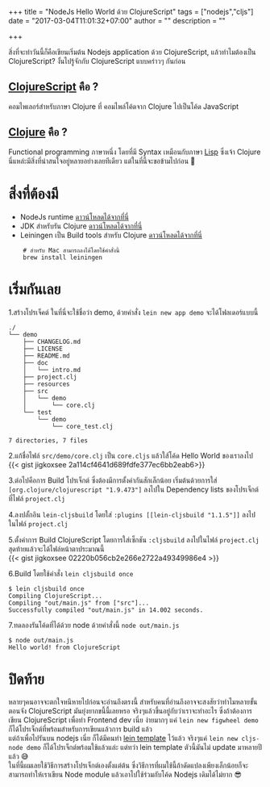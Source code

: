 +++
title = "NodeJs Hello World ด้วย ClojureScript"
tags = ["nodejs","cljs"]
date = "2017-03-04T11:01:32+07:00"
author = ""
description = ""

+++

สิ่งที่จะทำวันนี้ก็คือเขียนเริ่มต้น Nodejs application ด้วย ClojureScript, แล้วทำไมต้องเป็น ClojureScript? งั้นไปรู้จักกับ ClojureScript แบบคร่าวๆ กันก่อน  

## [ClojureScript](https://clojurescript.org/) คือ ?
คอมไพเลอร์สำหรับภาษา Clojure ที่ คอมไพล์โค้ดจาก Clojure ไปเป็นโค้ด JavaScript  

## [Clojure](https://en.wikipedia.org/wiki/Clojure) คือ ?
Functional programming ภาษาหนึ่ง โดยที่มี Syntax เหมือนกับภาษา [Lisp](https://en.wikipedia.org/wiki/Lisp_(programming_language)) ซึ่งเจ้า Clojure นี่แหล่ะมีสิ่งที่น่าสนใจอยู่หลายอย่างเลยทีเดียว แต่ในที่นี้จะขอข้ามไปก่อน 🤣  


# สิ่งที่ต้องมี
 - NodeJs runtime [ดาวน์โหลดได้จากที่นี่](https://nodejs.org/en/download/)
 - JDK สำหรับรัน Clojure [ดาวน์โหลดได้จากที่นี่](http://www.oracle.com/technetwork/java/javase/downloads/index.html)  
 - Leiningen เป็น Build tools สำหรับ Clojure [ดาวน์โหลดได้จากที่นี่](https://leiningen.org/)  

```
    # สำหรับ Mac สามารถลงได้โดยใช้คำสั่งนี้
    brew install leiningen
```

# เริ่มกันเลย
1.สร้างโปรเจ็คต์ ในที่นี่จะใช้ชื่อว่า demo, ด้วยคำสั่ง `lein new app demo`  จะได้โฟลเดอร์แบบนี้  

```
./
└── demo
    ├── CHANGELOG.md
    ├── LICENSE
    ├── README.md
    ├── doc
    │   └── intro.md
    ├── project.clj
    ├── resources
    ├── src
    │   └── demo
    │       └── core.clj
    └── test
        └── demo
            └── core_test.clj

7 directories, 7 files
```

2.แก้ชื่อไฟล์ `src/demo/core.clj` เป็น `core.cljs` แล้วใส้โค้ด Hello World ของเราลงไป
{{< gist jigkoxsee 2a114cf4641d689fdfe377ec6bb2eab6>}}

3.ต่อไปคือการ Build โปรเจ็กต์ ซึ่งต้องมีการตั้งค่ากันสักเล็กน้อย เริ่มต้นด้วยการใส่ `[org.clojure/clojurescript "1.9.473"]` ลงไปใน Dependency lists ของโปรเจ็กต์ที่ไฟล์ `project.clj`  

4.ลงปลั้กอิน `lein-cljsbuild` โดยใส่ `:plugins [[lein-cljsbuild "1.1.5"]]` ลงไปในไฟล์ `project.clj`  

5.ตั้งค่าการ Build ClojureScript โดยการใส่เซ็กชัน `:cljsbuild` ลงไปในไฟล์ `project.clj`  
สุดท้ายแล้วจะได้ไฟล์หน้าตาประมาณนี้  
{{< gist jigkoxsee 02220b056cb2e266e2722a49349986e4 >}}

6.Build โดยใช้คำสั่ง `lein cljsbuild once`
```
$ lein cljsbuild once
Compiling ClojureScript...
Compiling "out/main.js" from ["src"]...
Successfully compiled "out/main.js" in 14.002 seconds.
```

7.ทดลองรันโค้ดที่ได้ด้วย node ด้วยคำสั่งนี้ `node out/main.js`
```
$ node out/main.js
Hello world! from ClojureScript
```

# ปิดท้าย
หลายๆคนอาจจะตกใจหนีหายไปก่อนจะอ่านถึงตรงนี้ สำหรับคนที่อ่านถึงอาจจะสงสัยว่าทำไมหลายขั้นตอนจัง ClojureScript มันยุ่งยากขนึ้นี้เลยหรอ จริงๆแล้วขึ้นอยู๋กับว่าเราจะทำอะไร ซึ่งถ้าต้องการเขียน ClojureScript เพื่อทำ Frontend dev เนี่ย ง่ายมากๆ แค่ `lein new figwheel demo` ก็ได้โปรเจ็กต์ที่พร้อมสำหรับการเขียนแล้วการ build แล้ว  
แต่ถ้าเพื่อไปรันบน nodejs เนี่ย ก็ได้มีคนทำ [lein template](https://github.com/honza/cljs-node) ไว้แล้ว จริงๆแค่ `lein new cljs-node demo` ก็ได้โปรเจ็กต์พร้อมใช้แล้วแล่ะ แต่ทว่า lein template ตัวนี้มันไม่ update มาหลายปีแล้ว 😅  
ในที่นี้ผมเลยใช้วิธีการสร้างโปรเจ็กต์เองตั้งแต่ต้น ซึ่งวิธีการที่ผมใช้นี้ถ้าดัดแปลงเพียงเล็กน้อยก็จะสามารถทำให้เราเขียน Node module แล้วเอาไปใช้ร่วมกับโค้ด Nodejs เดิมได้ไม่ยาก 😎